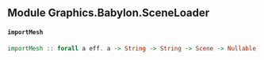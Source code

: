 ## Module Graphics.Babylon.SceneLoader

#### `importMesh`

``` purescript
importMesh :: forall a eff. a -> String -> String -> Scene -> Nullable (ImportMeshResult -> Eff ("babylon" :: BABYLON | eff) Unit) -> Nullable (Unit -> Eff ("babylon" :: BABYLON | eff) Unit) -> Nullable (ImportMeshResult -> Eff ("babylon" :: BABYLON | eff) Unit) -> Eff ("babylon" :: BABYLON | eff) Unit
```


